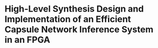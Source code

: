 # High-Level Synthesis Design and Implementation of an Efficient Capsule Network Inference System in an FPGA
